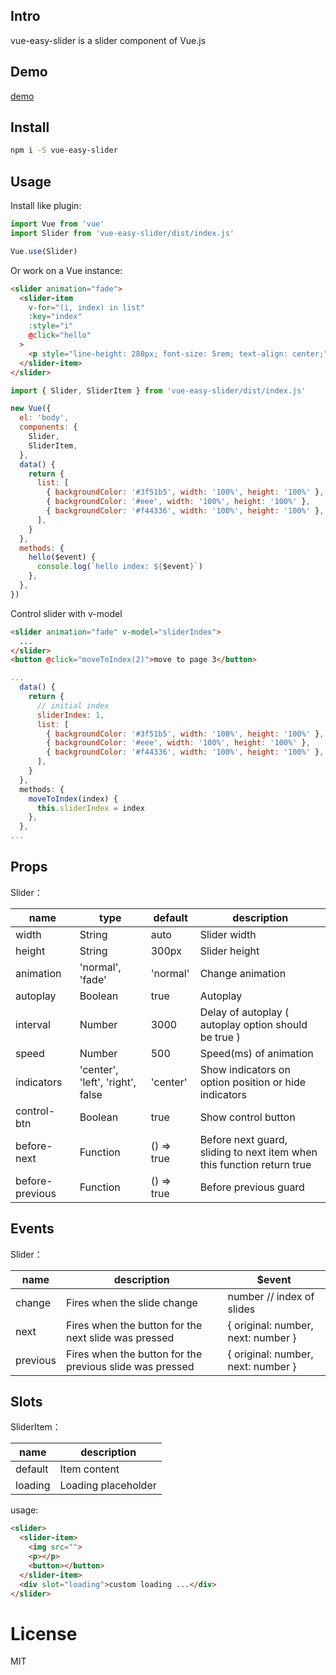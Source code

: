 ## Intro

vue-easy-slider is a slider component of Vue.js

## Demo

[demo](https://codesandbox.io/embed/vnynj6o500)

## Install

```bash
npm i -S vue-easy-slider
```

## Usage

Install like plugin:

```js
import Vue from 'vue'
import Slider from 'vue-easy-slider/dist/index.js'

Vue.use(Slider)
```

Or work on a Vue instance:

```HTML
<slider animation="fade">
  <slider-item
    v-for="(i, index) in list"
    :key="index"
    :style="i"
    @click="hello"
  >
    <p style="line-height: 280px; font-size: 5rem; text-align: center;">Page{{ index + 1 }}</p>
  </slider-item>
</slider>
```

```JavaScript
import { Slider, SliderItem } from 'vue-easy-slider/dist/index.js'

new Vue({
  el: 'body',
  components: {
    Slider,
    SliderItem,
  },
  data() {
    return {
      list: [
        { backgroundColor: '#3f51b5', width: '100%', height: '100%' },
        { backgroundColor: '#eee', width: '100%', height: '100%' },
        { backgroundColor: '#f44336', width: '100%', height: '100%' },
      ],
    }
  },
  methods: {
    hello($event) {
      console.log(`hello index: ${$event}`)
    },
  },
})
```

Control slider with v-model

```HTML
<slider animation="fade" v-model="sliderIndex">
  ...
</slider>
<button @click="moveToIndex(2)">move to page 3</button>
```
```JavaScript
...
  data() {
    return {
      // initial index
      sliderIndex: 1,
      list: [
        { backgroundColor: '#3f51b5', width: '100%', height: '100%' },
        { backgroundColor: '#eee', width: '100%', height: '100%' },
        { backgroundColor: '#f44336', width: '100%', height: '100%' },
      ],
    }
  },
  methods: {
    moveToIndex(index) {
      this.sliderIndex = index
    },
  },
...
```

## Props

Slider：

| name            | type                             | default    | description                                                            |
| --------------- | -------------------------------- | ---------- | ---------------------------------------------------------------------- |
| width           | String                           | auto       | Slider width                                                           |
| height          | String                           | 300px      | Slider height                                                          |
| animation       | 'normal', 'fade'                 | 'normal'   | Change animation                                                       |
| autoplay        | Boolean                          | true       | Autoplay                                                               |
| interval        | Number                           | 3000       | Delay of autoplay ( autoplay option should be true )                   |
| speed           | Number                           | 500        | Speed(ms) of animation                                                 |
| indicators      | 'center', 'left', 'right', false | 'center'   | Show indicators on option position or hide indicators                  |
| control-btn     | Boolean                          | true       | Show control button                                                    |
| before-next     | Function                         | () => true | Before next guard, sliding to next item when this function return true |
| before-previous | Function                         | () => true | Before previous guard                                                  |

## Events

Slider：

| name     | description                                              | $event                             |
| -------- | -------------------------------------------------------- | ---------------------------------- |
| change   | Fires when the slide change                              | number  // index of slides         |
| next     | Fires when the button for the next slide was pressed     | { original: number, next: number } |
| previous | Fires when the button for the previous slide was pressed | { original: number, next: number } |

## Slots

SliderItem：

| name    | description         |
| ------- | ------------------- |
| default | Item content        |
| loading | Loading placeholder |

usage:

```HTML
<slider>
  <slider-item>
    <img src="">
    <p></p>
    <button></button>
  </slider-item>
  <div slot="loading">custom loading ...</div>
</slider>
```

# License

MIT
